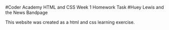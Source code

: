#Coder Academy HTML and CSS Week 1 Homework Task
#Huey Lewis and the News Bandpage

This website was created as a html and css learning exercise.
